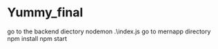 # Yummy_final
go to the backend diectory nodemon .\index.js go to mernapp directory npm install npm start
